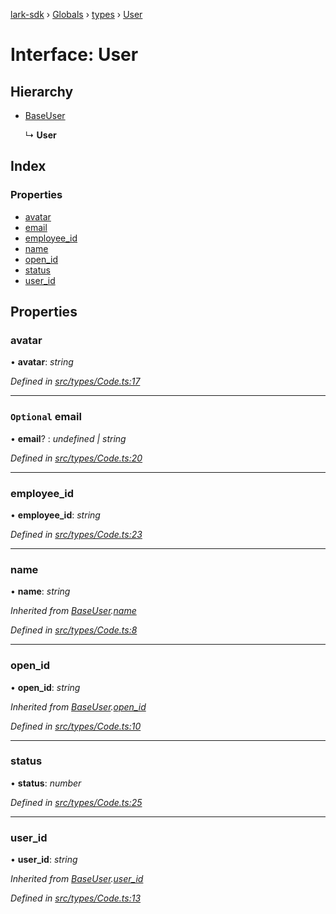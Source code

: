 [lark-sdk](../README.md) › [Globals](../globals.md) › [types](../modules/types.md) › [User](types.user.md)

# Interface: User

## Hierarchy

* [BaseUser](types.baseuser.md)

  ↳ **User**

## Index

### Properties

* [avatar](types.user.md#avatar)
* [email](types.user.md#optional-email)
* [employee_id](types.user.md#employee_id)
* [name](types.user.md#name)
* [open_id](types.user.md#open_id)
* [status](types.user.md#status)
* [user_id](types.user.md#user_id)

## Properties

###  avatar

• **avatar**: *string*

*Defined in [src/types/Code.ts:17](https://github.com/TbhT/lark-sdk/blob/e3605bb/src/types/Code.ts#L17)*

___

### `Optional` email

• **email**? : *undefined | string*

*Defined in [src/types/Code.ts:20](https://github.com/TbhT/lark-sdk/blob/e3605bb/src/types/Code.ts#L20)*

___

###  employee_id

• **employee_id**: *string*

*Defined in [src/types/Code.ts:23](https://github.com/TbhT/lark-sdk/blob/e3605bb/src/types/Code.ts#L23)*

___

###  name

• **name**: *string*

*Inherited from [BaseUser](types.baseuser.md).[name](types.baseuser.md#name)*

*Defined in [src/types/Code.ts:8](https://github.com/TbhT/lark-sdk/blob/e3605bb/src/types/Code.ts#L8)*

___

###  open_id

• **open_id**: *string*

*Inherited from [BaseUser](types.baseuser.md).[open_id](types.baseuser.md#open_id)*

*Defined in [src/types/Code.ts:10](https://github.com/TbhT/lark-sdk/blob/e3605bb/src/types/Code.ts#L10)*

___

###  status

• **status**: *number*

*Defined in [src/types/Code.ts:25](https://github.com/TbhT/lark-sdk/blob/e3605bb/src/types/Code.ts#L25)*

___

###  user_id

• **user_id**: *string*

*Inherited from [BaseUser](types.baseuser.md).[user_id](types.baseuser.md#user_id)*

*Defined in [src/types/Code.ts:13](https://github.com/TbhT/lark-sdk/blob/e3605bb/src/types/Code.ts#L13)*
